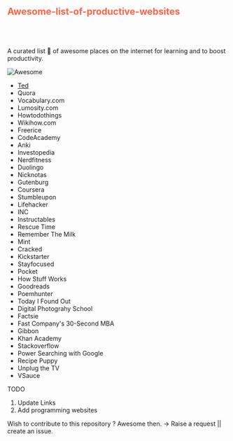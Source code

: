 #
<div style="height:80px">
<h2 style="color:tomato">Awesome-list-of-productive-websites</h2>
</div>

A curated list :book: of awesome places on the internet for learning and to boost productivity.

<img src="https://camo.githubusercontent.com/13c4e50d88df7178ae1882a203ed57b641674f94/68747470733a2f2f63646e2e7261776769742e636f6d2f73696e647265736f726875732f617765736f6d652f643733303566333864323966656437386661383536353265336136336531353464643865383832392f6d656469612f62616467652e737667" alt="Awesome" data-canonical-src="https://cdn.rawgit.com/sindresorhus/awesome/d7305f38d29fed78fa85652e3a63e154dd8e8829/media/badge.svg" style="max-width:100%;"> 
<br>



<ul> 
<li><a href="<www.ted.com>">Ted</a> </li>
<li><a>Quora</a> </li>
<li><a>Vocabulary.com</a> </li>
<li><a>Lumosity.com</a> </li>
<li><a>Howtodothings</a> </li>
<li><a>Wikihow.com</a></li>
<li><a>Freerice</a></li>
<li><a>CodeAcademy</a></li>
<li><a>Anki</a></li>
<li><a>Investopedia</a></li>
<li><a>Nerdfitness</a></li>
<li><a>Duolingo</a></li>
<li><a>Nicknotas</a></li>
<li><a>Gutenburg</a></li>
<li><a>Coursera</a></li>
<li><a>Stumbleupon</a></li>
<li><a>Lifehacker</a></li>
<li><a>INC</a></li>
<li><a>Instructables</a></li>
<li><a>Rescue Time</a></li>
<li><a>Remember The Milk</a></li>
<li><a>Mint</a></li>
<li><a>Cracked</a></li>
<li><a>Kickstarter</a></li>
<li><a>Stayfocused</a></li>
<li><a>Pocket</a></li>
<li><a>How Stuff Works</a></li>
<li><a>Goodreads</a></li>
<li><a>Poemhunter</a></li>
<li><a>Today I Found Out</a></li>
<li><a>Digital Photograhy School</a></li>
<li><a>Factsie</a></li>
<li><a>Fast Company's 30-Second MBA</a></li>
<li><a>Gibbon</a></li>
<li><a>Khan Academy</a></li>
<li><a>Stackoverflow</a></li>
<li><a>Power Searching with Google</a></li>
<li><a>Recipe Puppy</a></li>
<li><a>Unplug the TV</a></li>
<li><a>VSauce</a></li>

</ul>


TODO

1. Update Links
2. Add programming websites


Wish to contribute to this repository ?
Awesome then.
-> Raise a request || create an issue.
